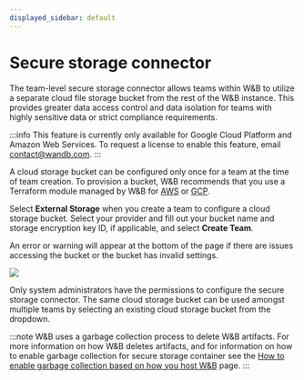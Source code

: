 ```yaml
---
displayed_sidebar: default
---
```


# Secure storage connector

The team-level secure storage connector allows teams within W&B to utilize a separate cloud file storage bucket from the rest of the W&B instance. This provides greater data access control and data isolation for teams with highly sensitive data or strict compliance requirements.

:::info
This feature is currently only available for Google Cloud Platform and Amazon Web Services. To request a license to enable this feature, email contact@wandb.com.
:::

A cloud storage bucket can be configured only once for a team at the time of team creation. To provision a bucket, W&B recommends that you use a Terraform module managed by W&B for [AWS](https://github.com/wandb/terraform-aws-wandb/tree/main/modules/secure_storage_connector) or [GCP](https://github.com/wandb/terraform-google-wandb/tree/main/modules/secure_storage_connector).

Select **External Storage** when you create a team to configure a cloud storage bucket. Select your provider and fill out your bucket name and storage encryption key ID, if applicable, and select **Create Team**.

An error or warning will appear at the bottom of the page if there are issues accessing the bucket or the bucket has invalid settings.

![](/images/hosting/prod_setup_secure_storage.png)

Only system administrators have the permissions to configure the secure storage connector. The same cloud storage bucket can be used amongst multiple teams by selecting an existing cloud storage bucket from the dropdown.

:::note
W&B uses a garbage collection process to delete W&B artifacts. For more information on how W&B deletes artifacts, and for information on how to enable garbage collection for secure storage container see the [How to enable garbage collection based on how you host W&B](../artifacts/delete-artifacts.md#how-to-enable-garbage-collection-based-on-how-you-host-wb) page.
:::